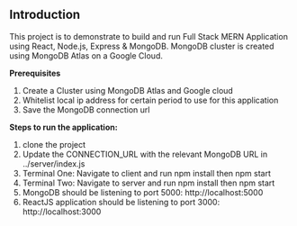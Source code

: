 ## Introduction
This project is to demonstrate to build and run Full Stack MERN Application using React, Node.js, Express & MongoDB. MongoDB cluster is created using MongoDB Atlas on a Google Cloud. 

**Prerequisites**
1. Create a Cluster using MongoDB Atlas and Google cloud
2. Whitelist local ip address for certain period to use for this application
3. Save the MongoDB connection url

**Steps to run the application:**
1. clone the project
2. Update the CONNECTION_URL with the relevant MongoDB URL in ../server/index.js
3. Terminal One: Navigate to client and run npm install then npm start
4. Terminal Two: Navigate to server and run npm install then npm start
5. MongoDB should be listening to port 5000: http://localhost:5000
6. ReactJS application should be listening to port 3000: http://localhost:3000
